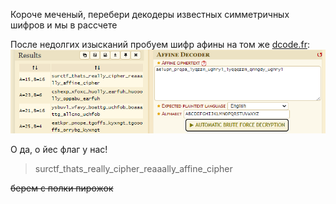 Короче меченый, перебери декодеры известных симметричных шифров и мы в рассчете  

После недолгих изысканий пробуем шифр афины на том же [dcode.fr](https://www.dcode.fr/affine-cipher):  
![](./imgs/dcode.png)

О да, о йес флаг у нас!

>surctf_thats_really_cipher_reaaally_affine_cipher

~~берем с полки пирожок~~